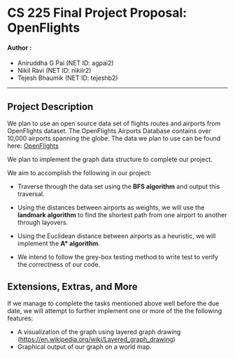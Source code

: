 # CS 225 Final Project Proposal: OpenFlights

#### Author : 

- Aniruddha G Pai (NET ID: agpai2)
- Nikil Ravi (NET ID: nikilr2)
- Tejesh Bhaumik (NET ID: tejeshb2)

---
## Project Description
We plan to use an open source data set of flights routes and airports from OpenFlights dataset. 
The OpenFlights Airports Database contains over 10,000 airports spanning the globe.
The data we plan to use can be found here:
[OpenFlights](https://openflights.org/data.html)

We plan to implement the graph data structure to complete our project.

We aim to accomplish the following in our project:

- Traverse through the data set using the **BFS algorithm** and output this traversal.

- Using the distances between airports as weights, we will use the **landmark algorithm** to find the shortest path
from one airport to another through layovers.

- Using the Euclidean distance between airports as a heuristic, we will implement the __A* algorithm__.

- We intend to follow the grey-box testing method to write test to verify the correctness of our code.

## Extensions, Extras, and More
 If we manage to complete the tasks mentioned above well before the
due date, we will attempt to further implement one or more of the the following features:

- A visualization of the graph using layered graph drawing (https://en.wikipedia.org/wiki/Layered_graph_drawing)
- Graphical output of our graph on a world map.
